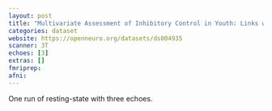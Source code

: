 ```yaml
---
layout: post
title: "Multivariate Assessment of Inhibitory Control in Youth: Links with Psychopathology and Brain Function Dataset"
categories: dataset
website: https://openneuro.org/datasets/ds004935
scanner: 3T
echoes: [3]
extras: []
fmriprep:
afni:
---
```


One run of resting-state with three echoes.
